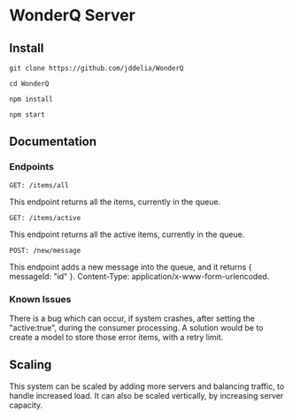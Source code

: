 # WonderQ Server

## Install

`git clone https://github.com/jddelia/WonderQ`

`cd WonderQ`

`npm install`

`npm start`

## Documentation

### Endpoints

`GET: /items/all`

This endpoint returns all the items, currently in the queue.

`GET: /items/active`

This endpoint returns all the active items, currently in the queue.

`POST: /new/message`

This endpoint adds a new message into the queue, and it returns { messageId: "id" }. Content-Type: application/x-www-form-urlencoded.

### Known Issues

There is a bug which can occur, if system crashes, after setting the "active:true", during the consumer processing. A solution would be to create a model to store those error items, with a retry limit.

## Scaling

This system can be scaled by adding more servers and balancing traffic, to handle increased load. It can also be scaled vertically, by increasing server capacity. 